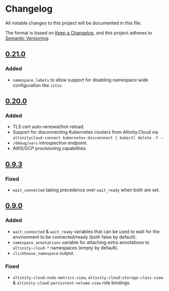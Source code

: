 # Changelog
All notable changes to this project will be documented in this file.

The format is based on [Keep a Changelog](https://keepachangelog.com/en/1.0.0/),
and this project adheres to [Semantic Versioning](https://semver.org/spec/v2.0.0.html).

## [0.21.0](https://github.com/Altinity/terraform-altinitycloud-connect/compare/v0.20.0...v0.21.0)

### Added
- `namespace_labels` to allow support for disabling namespace wide configuration like `istio`

## [0.20.0](https://github.com/Altinity/terraform-altinitycloud-connect/compare/v0.9.3...v0.20.0)

### Added
- TLS cert auto-renewal/hot-reload.
- Support for disconnecting Kubernetes clusters from Altinity.Cloud via
`altinitycloud-connect kubernetes-disconnnect | kubectl delete -f -`.
- `/debug/vars` introspection endpoint.
- AWS/GCP provisioning capabilities.

## [0.9.3](https://github.com/Altinity/terraform-altinitycloud-connect/compare/v0.9.0...v0.9.3)

### Fixed
- `wait_connected` taking precedence over `wait_ready` when both are set.

## [0.9.0](https://github.com/Altinity/terraform-altinitycloud-connect/compare/v0.6.0...v0.9.0)

### Added
- `wait_connected` & `wait_ready` variables that can be used to wait for the 
environment to be connected/ready (both false by default).
- `namespace_annotations` variable for attaching extra annotations to 
`altinity-cloud-*` namespaces (empty by default).
- `clickhouse_namespace` output.

### Fixed
- `altinity-cloud:node-metrics-view`, `altinity-cloud:storage-class-view` & 
`altinity-cloud:persistent-volume-view` role bindings.
